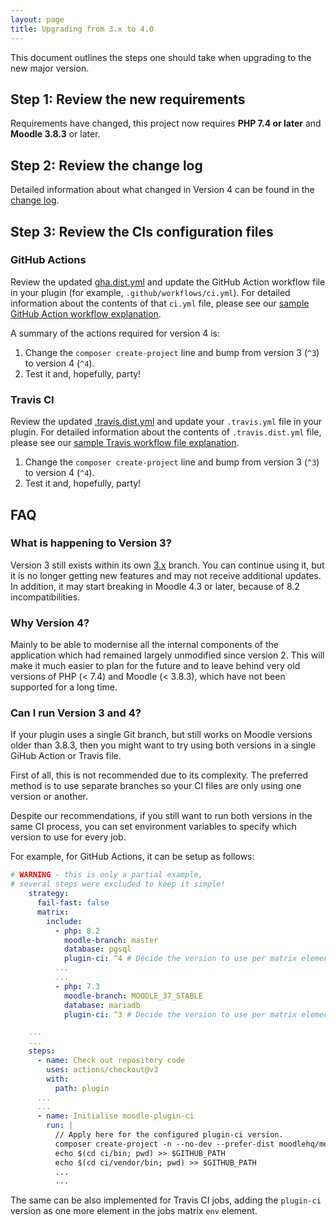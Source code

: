 ```yaml
---
layout: page
title: Upgrading from 3.x to 4.0
---
```


This document outlines the steps one should take when upgrading to the new major version.

## Step 1: Review the new requirements

Requirements have changed, this project now requires **PHP 7.4 or later** and **Moodle 3.8.3** or later.

## Step 2: Review the change log

Detailed information about what changed in Version 4 can be found in the [change log](CHANGELOG.md).

## Step 3: Review the CIs configuration files

### GitHub Actions

Review the updated [gha.dist.yml](https://github.com/moodlehq/moodle-plugin-ci/blob/master/gha.dist.yml)
and update the GitHub Action workflow file in your plugin (for example, `.github/workflows/ci.yml`). For detailed information about the contents of that `ci.yml` file, please see our [sample GitHub Action workflow explanation](GHAFileExplained.md).

A summary of the actions required for version 4 is:

1. Change the `composer create-project` line and bump from version 3 (`^3`) to version 4 (`^4`).
2. Test it and, hopefully, party!

### Travis CI

Review the updated [.travis.dist.yml](https://github.com/moodlehq/moodle-plugin-ci/blob/master/.travis.dist.yml)
and update your `.travis.yml` file in your plugin. For detailed information about the contents of `.travis.dist.yml`
file, please see our [sample Travis workflow file explanation](TravisFileExplained.md).

1. Change the `composer create-project` line and bump from version 3 (`^3`) to version 4 (`^4`).
2. Test it and, hopefully, party!

## FAQ

### What is happening to Version 3?

Version 3 still exists within its own [3.x](https://github.com/moodlehq/moodle-plugin-ci/tree/3.x) branch. You can continue using it, but it is no longer getting new features and may not receive additional updates.  In addition, it may start breaking in Moodle 4.3 or later, because of 8.2 incompatibilities.

### Why Version 4?

Mainly to be able to modernise all the internal components of the application which had remained largely unmodified since version 2. This will make it much easier to plan for the future and to leave behind very old versions of PHP (< 7.4) and Moodle (< 3.8.3), which have not been supported for a long time.

### Can I run Version 3 and 4?

If your plugin uses a single Git branch, but still works on Moodle versions older than 3.8.3, then you might want to try using both versions in a single GiHub Action or Travis file.

First of all, this is not recommended due to its complexity. The preferred method is to use separate branches so your CI files are only using one version or another.

Despite our recommendations, if you still want to run both versions in the same CI process, you can set environment variables to specify which version to use for every job.

For example, for GitHub Actions, it can be setup as follows:

```yaml
# WARNING - this is only a partial example,
# several steps were excluded to keep it simple!
    strategy:
      fail-fast: false
      matrix:
        include:
          - php: 8.2
            moodle-branch: master
            database: pgsql
            plugin-ci: ^4 # Decide the version to use per matrix element.
          ...
          ...
          - php: 7.3
            moodle-branch: MOODLE_37_STABLE
            database: mariadb
            plugin-ci: ^3 # Decide the version to use per matrix element.

    ...
    ...
    steps:
      - name: Check out repository code
        uses: actions/checkout@v3
        with:
          path: plugin
      ...
      ...
      - name: Initialise moodle-plugin-ci
        run: |
          // Apply here for the configured plugin-ci version.
          composer create-project -n --no-dev --prefer-dist moodlehq/moodle-plugin-ci ci ${{ matrix.plugin-ci }}
          echo $(cd ci/bin; pwd) >> $GITHUB_PATH
          echo $(cd ci/vendor/bin; pwd) >> $GITHUB_PATH
          ...
          ...
```

The same can be also implemented for Travis CI jobs, adding the `plugin-ci` version as one more element in the jobs matrix `env` element.
